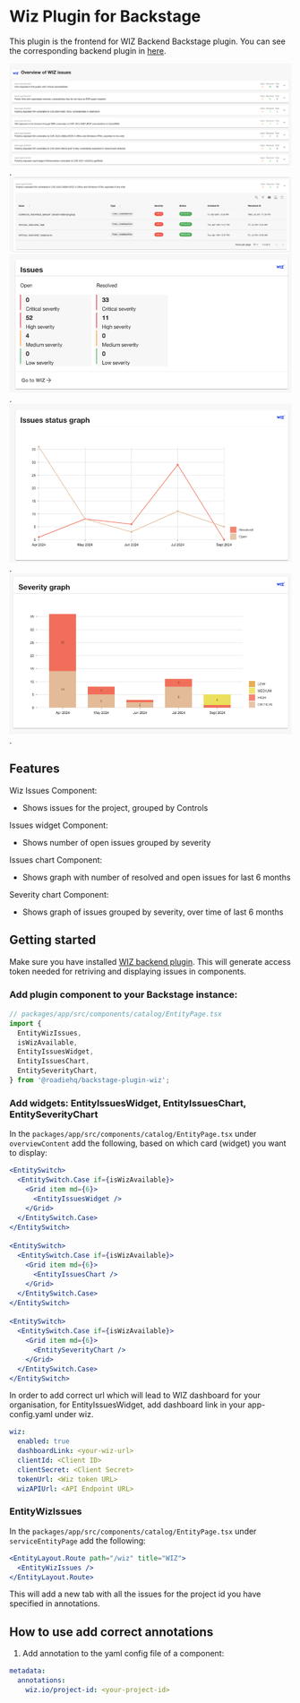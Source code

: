 # Wiz Plugin for Backstage

This plugin is the frontend for WIZ Backend Backstage plugin. You can see the corresponding backend plugin in [here](../../backend/wiz-backend/README.md).

![a Wiz plugin for Backstage](./docs/wiz-issues.png).
![a Wiz issues expanded](./docs/wiz-expanded-issues.png)
![a Wiz plugin Issues View](./docs/issues-widget.png).
![a Wiz plugin Issues Charts View](./docs/issues-chart.png).
![a Wiz plugin Severity Charts View](./docs/severity-graph.png).

## Features

Wiz Issues Component:

- Shows issues for the project, grouped by Controls

Issues widget Component:

- Shows number of open issues grouped by severity

Issues chart Component:

- Shows graph with number of resolved and open issues for last 6 months

Severity chart Component:

- Shows graph of issues grouped by severity, over time of last 6 months

## Getting started

Make sure you have installed [WIZ backend plugin](../../backend/wiz-backend/README.md). This will generate access token needed for retriving and displaying issues in components.

### Add plugin component to your Backstage instance:

```ts
// packages/app/src/components/catalog/EntityPage.tsx
import {
  EntityWizIssues,
  isWizAvailable,
  EntityIssuesWidget,
  EntityIssuesChart,
  EntitySeverityChart,
} from '@roadiehq/backstage-plugin-wiz';
```

### Add widgets: EntityIssuesWidget, EntityIssuesChart, EntitySeverityChart

In the `packages/app/src/components/catalog/EntityPage.tsx` under `overviewContent` add the following, based on which card (widget) you want to display:

```jsx
<EntitySwitch>
  <EntitySwitch.Case if={isWizAvailable}>
    <Grid item md={6}>
      <EntityIssuesWidget />
    </Grid>
  </EntitySwitch.Case>
</EntitySwitch>

<EntitySwitch>
  <EntitySwitch.Case if={isWizAvailable}>
    <Grid item md={6}>
      <EntityIssuesChart />
    </Grid>
  </EntitySwitch.Case>
</EntitySwitch>

<EntitySwitch>
  <EntitySwitch.Case if={isWizAvailable}>
    <Grid item md={6}>
      <EntitySeverityChart />
    </Grid>
  </EntitySwitch.Case>
</EntitySwitch>
```

In order to add correct url which will lead to WIZ dashboard for your organisation, for EntityIssuesWidget, add dashboard link in your app-config.yaml under wiz.

```yaml
wiz:
  enabled: true
  dashboardLink: <your-wiz-url>
  clientId: <Client ID>
  clientSecret: <Client Secret>
  tokenUrl: <Wiz token URL>
  wizAPIUrl: <API Endpoint URL>
```

### EntityWizIssues

In the `packages/app/src/components/catalog/EntityPage.tsx` under `serviceEntityPage` add the following:

```jsx
<EntityLayout.Route path="/wiz" title="WIZ">
  <EntityWizIssues />
</EntityLayout.Route>
```

This will add a new tab with all the issues for the project id you have specified in annotations.

## How to use add correct annotations

1. Add annotation to the yaml config file of a component:

```yaml
metadata:
  annotations:
    wiz.io/project-id: <your-project-id>
```
